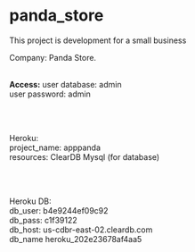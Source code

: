 # panda_store
This project is development for a small business 

Company: Panda Store.<br>

<br>
<b>Access:</b>
user database: admin  <br>
user password: admin  <br>

<br><br>

Heroku:<br>
project_name:  apppanda  <br>
resources:     ClearDB Mysql  (for database)<br>

<br><br>

Heroku DB:<br>
db_user:  b4e9244ef09c92<br>
db_pass:  c1f39122<br>
db_host:  us-cdbr-east-02.cleardb.com<br>
db_name   heroku_202e23678af4aa5<br>
